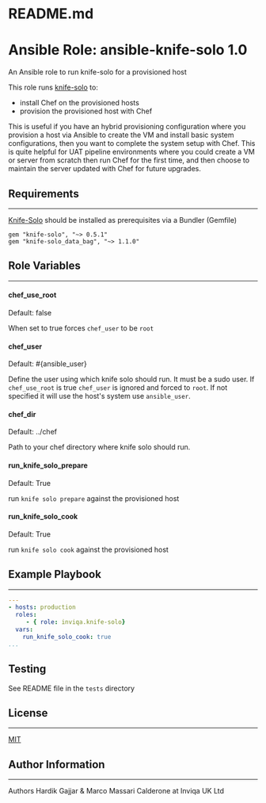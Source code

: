 # README.md
# Ansible Role: ansible-knife-solo 1.0

An Ansible role to run knife-solo for a provisioned host

This role runs [knife-solo][knife-solo] to:
- install Chef on the provisioned hosts
- provision the provisioned host with Chef

This is useful if you have an hybrid provisioning configuration where you provision a host via Ansible to create the VM and install basic system configurations, then you want to complete the system setup with Chef.
This is quite helpful for UAT pipeline environments where you could create a VM or server from scratch then run Chef for the first time, and then choose to maintain the server updated with Chef for future upgrades.

## Requirements
------------
[Knife-Solo][knife-solo] should be installed as prerequisites via a Bundler (Gemfile)
```
gem "knife-solo", "~> 0.5.1"
gem "knife-solo_data_bag", "~> 1.1.0"
```
## Role Variables
------------
#### chef_use_root
Default: false

When set to true forces `chef_user` to be `root`

#### chef_user
Default: #{ansible_user}

Define the user using which knife solo should run. It must be a sudo user.
If `chef_use_root` is true `chef_user` is ignored and forced to `root`.
If not specified it will use the host's system use `ansible_user`.

#### chef_dir
Default: ../chef

Path to your chef directory where knife solo should run.

#### run_knife_solo_prepare
Default: True

run `knife solo prepare` against the provisioned host

#### run_knife_solo_cook
Default: True

run `knife solo cook` against the provisioned host

## Example Playbook
----------------

```YAML
---
- hosts: production
  roles:
     - { role: inviqa.knife-solo}
  vars:
    run_knife_solo_cook: true
...
```

## Testing
See README file in the `tests` directory

## License
-------

[MIT][licence]

## Author Information
------------------
Authors Hardik Gajjar & Marco Massari Calderone at Inviqa UK Ltd


[github]: https://github.com/inviqa/ansible-knife-solo "Github location of this role"
[knife-solo]: https://matschaffer.github.io/knife-solo/ "knife-solo website"
[example]: https://github.com/inviqa/ansible-knife-solo/blob/master/defaults/main.yml#L4 "Link to variable on master"


[licence]: https://raw.githubusercontent.com/inviqa/ansible-jumpcloud/master/LICENSE
